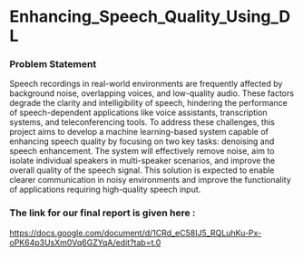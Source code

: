 # Enhancing_Speech_Quality_Using_DL

### Problem Statement 

Speech recordings in real-world environments are frequently affected by background noise, overlapping voices, and low-quality audio. These factors degrade the clarity and intelligibility of speech, hindering the performance of speech-dependent applications like voice assistants, transcription systems, and teleconferencing tools. To address these challenges, this project aims to develop a machine learning-based system capable of enhancing speech quality by focusing on two key tasks: denoising and speech enhancement.
The system will effectively remove noise, aim to isolate individual speakers in multi-speaker scenarios, and improve the overall quality of the speech signal. This solution is expected to enable clearer communication in noisy environments and improve the functionality of applications requiring high-quality speech input.

### The link for our final report is given here : 

https://docs.google.com/document/d/1CRd_eC58IJ5_RQLuhKu-Px-oPK64p3UsXm0Vq6GZYqA/edit?tab=t.0
